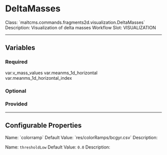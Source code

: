 <h1>DeltaMasses</h1>
Class: `maltcms.commands.fragments2d.visualization.DeltaMasses`
Description: Visualization of delta masses
Workflow Slot: VISUALIZATION

---

<h2>Variables</h2>
<h3>Required</h3>
	var.v_mass_values
	var.meanms_1d_horizontal
	var.meanms_1d_horizontal_index

<h3>Optional</h3>

<h3>Provided</h3>


---

<h2>Configurable Properties</h2>
Name: `colorramp`
Default Value: `res/colorRamps/bcgyr.csv`
Description: 

Name: `thresholdLow`
Default Value: `0.0`
Description: 


